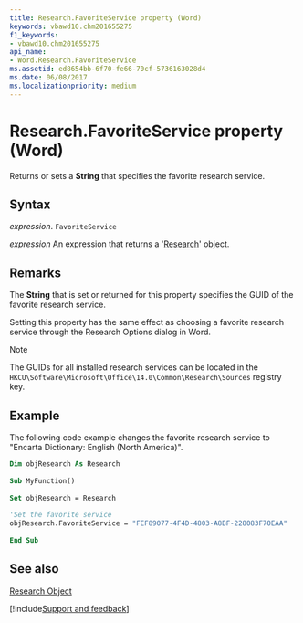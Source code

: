 ```yaml
---
title: Research.FavoriteService property (Word)
keywords: vbawd10.chm201655275
f1_keywords:
- vbawd10.chm201655275
api_name:
- Word.Research.FavoriteService
ms.assetid: ed8654bb-6f70-fe66-70cf-5736163028d4
ms.date: 06/08/2017
ms.localizationpriority: medium
---
```



# Research.FavoriteService property (Word)

Returns or sets a **String** that specifies the favorite research service.


## Syntax

_expression_. `FavoriteService`

 _expression_ An expression that returns a '[Research](Word.Research.md)' object.


## Remarks

The **String** that is set or returned for this property specifies the GUID of the favorite research service.

Setting this property has the same effect as choosing a favorite research service through the Research Options dialog in Word. 


> [!NOTE] 
> The GUIDs for all installed research services can be located in the `HKCU\Software\Microsoft\Office\14.0\Common\Research\Sources` registry key.


## Example

The following code example changes the favorite research service to "Encarta Dictionary: English (North America)".


```vb
Dim objResearch As Research 
 
Sub MyFunction() 
 
Set objResearch = Research 
 
'Set the favorite service 
objResearch.FavoriteService = "FEF89077-4F4D-4803-A8BF-228083F70EAA" 
 
End Sub
```


## See also


[Research Object](Word.Research.md)

[!include[Support and feedback](~/includes/feedback-boilerplate.md)]
